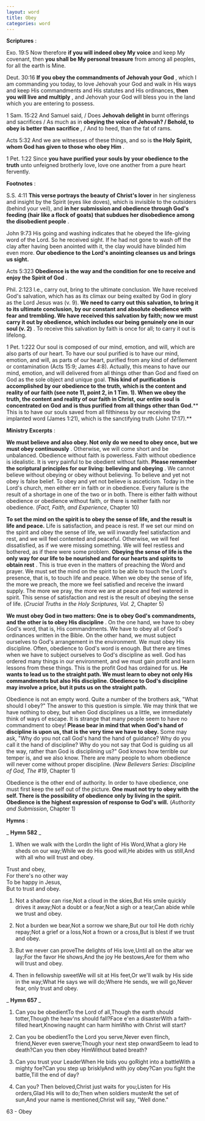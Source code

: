 ```yaml
---
layout: word
title: Obey
categories: word
---
```


**Scriptures** :

Exo. 19:5 Now therefore **if you will indeed obey My voice** and keep My covenant, then **you shall be My personal treasure** from among all peoples, for all the earth is Mine.

Deut. 30:16 **If you obey the commandments of Jehovah your God** , which I am commanding you today, to love Jehovah your God and walk in His ways and keep His commandments and His statutes and His ordinances, **then you will live and multiply** , and Jehovah your God will bless you in the land which you are entering to possess.

1 Sam. 15:22 And Samuel said, / Does **Jehovah delight in** burnt offerings and sacrifices / As much as in **obeying the voice of Jehovah? / Behold, to obey is better than sacrifice** , / And to heed, than the fat of rams.

Acts 5:32 And we are witnesses of these things, and so is **the Holy Spirit, whom God has given to those who obey Him** .

1 Pet. 1:22 Since **you have purified your souls by your obedience to the truth** unto unfeigned brotherly love, love one another from a pure heart fervently.

**Footnotes** :

S.S. 4:11 **This verse portrays the beauty of Christ's lover** in her singleness and insight by the Spirit (eyes like doves), which is invisible to the outsiders (behind your veil), and **in her submission and obedience through God's feeding (hair like a flock of goats) that subdues her disobedience among the disobedient people** .

John 9:73 His going and washing indicates that he obeyed the life-giving word of the Lord. So he received sight. If he had not gone to wash off the clay after having been anointed with it, the clay would have blinded him even more. **Our obedience to the Lord's anointing cleanses us and brings us sight.**

Acts 5:323 **Obedience is the way and the condition for one to receive and enjoy the Spirit of God** .

Phil. 2:123 I.e., carry out, bring to the ultimate conclusion. We have received God's salvation, which has as its climax our being exalted by God in glory as the Lord Jesus was (v. 9). **We need to carry out this salvation, to bring it to its ultimate conclusion, by our constant and absolute obedience with fear and trembling. We have received this salvation by faith; now we must carry it out by obedience, which includes our being genuinely one in our soul (v. 2)** . To receive this salvation by faith is once for all; to carry it out is lifelong.

1 Pet. 1:222 Our soul is composed of our mind, emotion, and will, which are also parts of our heart. To have our soul purified is to have our mind, emotion, and will, as parts of our heart, purified from any kind of defilement or contamination (Acts 15:9; James 4:8). Actually, this means to have our mind, emotion, and will delivered from all things other than God and fixed on God as the sole object and unique goal. **This kind of purification is accomplished by our obedience to the truth, which is the content and reality of our faith (see note 11, point 2, in 1 Tim. 1). When we obey the truth, the content and reality of our faith in Christ, our entire soul is concentrated on God and is thus purified from all things other than God.**** This is to have our souls saved from all filthiness by our receiving the implanted word (James 1:21), which is the sanctifying truth (John 17:17).**

**Ministry Excerpts** :

**We must believe and also obey. Not only do we need to obey once, but we must obey continuously** . Otherwise, we will come short and be unbalanced. Obedience without faith is powerless. Faith without obedience is idealistic. It is very painful to be obedient without faith. **Please remember the scriptural principles for our living: believing and obeying** . We cannot believe without obeying or obey without believing. To believe and yet not obey is false belief. To obey and yet not believe is asceticism. Today in the Lord's church, men either err in faith or in obedience. Every failure is the result of a shortage in one of the two or in both. There is either faith without obedience or obedience without faith, or there is neither faith nor obedience. (_Fact, Faith, and Experience_, Chapter 10)

**To set the mind on the spirit is to obey the sense of life, and the result is life and peace.** Life is satisfaction, and peace is rest. If we set our mind on the spirit and obey the sense of life, we will inwardly feel satisfaction and rest, and we will feel contented and peaceful. Otherwise, we will feel dissatisfied, as if we were missing something. We will feel restless and bothered, as if there were some problem. **Obeying the sense of life is the only way for our life to be nourished and for our hearts and spirits to obtain rest** . This is true even in the matters of preaching the Word and prayer. We must set the mind on the spirit to be able to touch the Lord's presence, that is, to touch life and peace. When we obey the sense of life, the more we preach, the more we feel satisfied and receive the inward supply. The more we pray, the more we are at peace and feel watered in spirit. This sense of satisfaction and rest is the result of obeying the sense of life. (_Crucial Truths in the Holy Scriptures, Vol. 2_, Chapter 5)

**We must obey God in two matters: One is to obey God's commandments, and the other is to obey His discipline** . On the one hand, we have to obey God's word, that is, His commandments. We have to obey all of God's ordinances written in the Bible. On the other hand, we must subject ourselves to God's arrangement in the environment. We must obey His discipline. Often, obedience to God's word is enough. But there are times when we have to subject ourselves to God's discipline as well. God has ordered many things in our environment, and we must gain profit and learn lessons from these things. This is the profit God has ordained for us. **He wants to lead us to the straight path. We must learn to obey not only His commandments but also His discipline. Obedience to God's discipline may involve a price, but it puts us on the straight path.**

Obedience is not an empty word. Quite a number of the brothers ask, "What should I obey?" The answer to this question is simple. We may think that we have nothing to obey, but when God disciplines us a little, we immediately think of ways of escape. It is strange that many people seem to have no commandment to obey! **Please bear in mind that when God's hand of discipline is upon us, that is the very time we have to obey.** Some may ask, "Why do you not call God's hand the hand of guidance? Why do you call it the hand of discipline? Why do you not say that God is guiding us all the way, rather than God is disciplining us?" God knows how terrible our temper is, and we also know. There are many people to whom obedience will never come without proper discipline. (_New Believers Series: Discipline of God, The #19_, Chapter 1)

Obedience is the other end of authority. In order to have obedience, one must first keep the self out of the picture. **One must not try to obey with the self. There is the possibility of obedience only by living in the spirit. Obedience is the highest expression of response to God's will.** (_Authority and Submission_, Chapter 1)

**Hymns** :

_ **Hymn 582** _

1. When we walk with the LordIn the light of His Word,What a glory He sheds on our way;While we do His good will,He abides with us still,And with all who will trust and obey.

Trust and obey,  
For there's no other way  
To be happy in Jesus,  
But to trust and obey.

1. Not a shadow can rise,Not a cloud in the skies,But His smile quickly drives it away;Not a doubt or a fear,Not a sigh or a tear,Can abide while we trust and obey.

1. Not a burden we bear,Not a sorrow we share,But our toil He doth richly repay;Not a grief or a loss,Not a frown or a cross,But is blest if we trust and obey.

1. But we never can proveThe delights of His love,Until all on the altar we lay;For the favor He shows,And the joy He bestows,Are for them who will trust and obey.

1. Then in fellowship sweetWe will sit at His feet,Or we'll walk by His side in the way;What He says we will do;Where He sends, we will go,Never fear, only trust and obey.

_ **Hymn 657** _

1. Can you be obedientTo the Lord of all,Though the earth should totter,Though the heav'ns should fall?Face e'en a disasterWith a faith-filled heart,Knowing naught can harm himWho with Christ will start?

1. Can you be obedientTo the Lord you serve,Never even flinch, friend,Never even swerve;Though your next step onwardSeem to lead to death?Can you then obey HimWithout bated breath?

1. Can you trust your LeaderWhen He bids you goRight into a battleWith a mighty foe?Can you step up brisklyAnd with joy obey?Can you fight the battle,Till the end of day?

1. Can you? Then beloved,Christ just waits for you;Listen for His orders,Glad His will to do;Then when soldiers musterAt the set of sun,And your name is mentioned,Christ will say, "Well done."

63 - Obey
